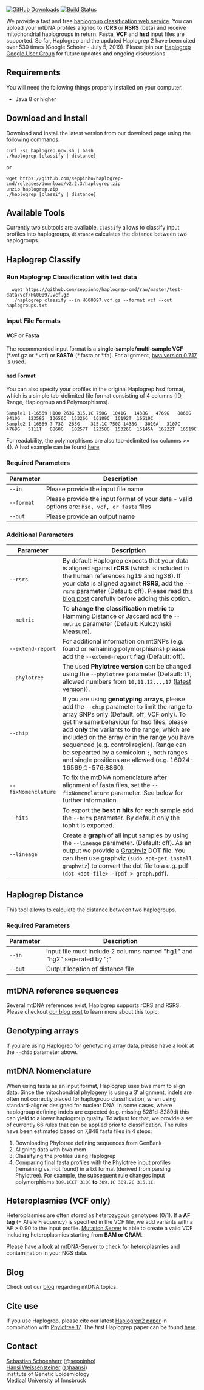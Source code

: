 [![GitHub Downloads](https://img.shields.io/github/downloads/seppinho/haplogrep-cmd/total.svg?style=flat)](https://github.com/seppinho/haplogrep-cmd/releases)
[![Build Status](https://travis-ci.org/seppinho/haplogrep-cmd.svg?branch=master)](https://travis-ci.org/seppinho/haplogrep-cmd)

We provide a fast and free [haplogroup classification web service](https://haplogrep.uibk.ac.at/). You can upload your mtDNA profiles aligned to **rCRS** or **RSRS** (beta) and receive mitochondrial haplogroups in return. **Fasta**, **VCF** and **hsd** input files are supported. So far, Haplogrep and the updated Haplogrep 2 have been cited over 530 times (Google Scholar - July 5, 2019). Please join our [Haplogrep Google User Group](https://groups.google.com/forum/#!forum/haplogrep) for future updates and ongoing discussions. 

## Requirements

You will need the following things properly installed on your computer.

* Java 8 or higher

## Download and Install

Download and install the latest version from our download page using the following commands:

```
curl -sL haplogrep.now.sh | bash
./haplogrep [classify | distance]
```
or

```
wget https://github.com/seppinho/haplogrep-cmd/releases/download/v2.2.3/haplogrep.zip
unzip haplogrep.zip
./haplogrep [classify | distance]
```
## Available Tools
Currently two subtools are available. `Classify` allows to classify input profiles into haplogroups, `distance` calculates the distance between two haplogroups. 

## Haplogrep Classify 
### Run Haplogrep Classification with test data
      wget https://github.com/seppinho/haplogrep-cmd/raw/master/test-data/vcf/HG00097.vcf.gz
      ./haplogrep classify --in HG00097.vcf.gz --format vcf --out haplogroups.txt
      
      
### Input File Formats
#### VCF or Fasta
The recommended input format is a **single-sample/multi-sample VCF** (\*.vcf.gz or \*.vcf) or **FASTA** (\*.fasta or \*.fa). For alignment, [bwa version 0.7.17](https://github.com/lh3/bwa/releases/tag/v0.7.17) is used. 

#### hsd Format 
You can also specify your profiles in the original Haplogrep **hsd** format, which is a simple tab-delimited file format consisting of 4 columns (ID, Range, Haplogroup and Polymorphisms). 

`Sample1 1-16569 H100 263G 315.1C 750G	1041G	1438G	4769G	8860G	9410G	12358G	13656C	15326G	16189C	16192T	16519C`  
`Sample2 1-16569 ? 73G	263G	315.1C 750G	1438G	3010A	3107C	4769G	5111T	8860G	10257T	12358G	15326G	16145A	16222T	16519C`

For readability, the polymorphisms are also tab-delimited (so columns >= 4). A hsd example can be found [here](https://raw.githubusercontent.com/seppinho/haplogrep-cmd/master/test-data/h100.hsd.txt). 

### Required Parameters   
|Parameter| Description|
|---|---|
|```--in``` | Please provide the input file name|
|```--format``` | Please provide the input format of your data - valid options are: ```hsd, vcf, or fasta``` files|
|```--out``` | Please provide an output name|

### Additional Parameters   
|Parameter| Description|
|---|---|
|```--rsrs```| By default Haplogrep expects that your data is aligned against **rCRS** (which is included in the human references hg19 and hg38). If your data is aligned against **RSRS**, add the `--rsrs` parameter (Default: off). Please read [this blog post](http://haplogrep.uibk.ac.at/blog/rcrs-vs-rsrs-vs-hg19/) carefully before adding this option.|
|```--metric```| To **change the classification metric** to Hamming Distance or Jaccard add the `--metric` parameter (Default: Kulczynski Measure).|
|```--extend-report```| For additional information on mtSNPs (e.g. found or remaining polymorphisms) please add the `--extend-report` flag (Default: off).|
|```--phylotree```|  The used **Phylotree version** can be changed using the `--phylotree` parameter (Default: ```17```, allowed numbers from ```10,11,12,..,17``` ([latest version](http://phylotree.org/rCRS-oriented_version.htm))).|
|```--chip```| If you are using **genotyping arrays**, please add the `--chip` parameter to limit the range to array SNPs only (Default: off, VCF only). To get the same behaviour for hsd files, please add **only** the variants to the range, which are included on the array or in the range you have sequenced (e.g. control region). Range can be sepearted by a semicolon `;`, both ranges and single positions are allowed (e.g. 16024-16569;1-576;8860). |
|```--fixNomenclature```|  To fix the mtDNA nomenclature after alignment of fasta files, set the `--fixNomenclature` parameter. See below for further information.|
|```--hits``` |  To export the **best n hits** for each sample add the `--hits` parameter. By default only the tophit is exported.|
|```--lineage```|  Create a **graph** of all input samples by using the `--lineage` parameter. (Default: off). As an output we provide a [Graphviz](http://www.graphviz.org/documentation/) DOT file. You can then use graphviz (`sudo apt-get install graphviz`) to convert the dot file to a e.g. pdf (`dot <dot-file> -Tpdf > graph.pdf`).|

## Haplogrep Distance
This tool allows to calculate the distance between two haplogroups. 

### Required Parameters   
|Parameter| Description|
|---|---|
|```--in``` | Input file must include 2 columns named "hg1" and "hg2" seperated by ";" |
|```--out``` | Output location of distance file |

## mtDNA reference sequences
Several mtDNA references exist, Haplogrep supports rCRS and RSRS. Please checkout [our blog post](http://haplogrep.uibk.ac.at/blog/rcrs-vs-rsrs-vs-hg19/) to learn more about this topic.

## Genotyping arrays
If you are using Haplogrep for genotyping array data, please have a look at the `--chip` parameter above. 

## mtDNA Nomenclature
When using fasta as an input format, Haplogrep uses bwa mem to align data. Since the mitochondrial phylogeny is using a 3′ alignment, indels are often not correctly placed for haplogroup classification, when using standard-aligner designed for nuclear DNA. In some cases, where haplogroup defining indels are expected (e.g. missing 8281d-8289d) this can yield to a lower haplogroup quality. To adjust for that, we provide a set of currently 66 rules that can be applied prior to classification. The rules have been estimated based on 7,848 fasta files in 4 steps:
   1. Downloading Phylotree defining sequences from GenBank
   2. Aligning data with bwa mem 
   3. Classifying the profiles using Haplogrep
   4. Comparing final fasta profiles with the Phylotree input profiles (remaining vs. not found) in a txt format (derived from parsing Phylotree). 
For example, the subsequent rule changes input polymorphisms `309.1CCT 310C` **to** `309.1C 309.2C 315.1C`. 

## Heteroplasmies (VCF only)
Heteroplasmies are often stored as heterozygous genotypes (0/1). If a **AF tag** (= Allele Frequency) is specified in the VCF file, we add variants with a AF > 0.90 to the input profile. [Mutation Server](https://github.com/seppinho/mutation-server) is able to create a valid VCF including heteroplasmies starting from **BAM or CRAM**. 

Please have a look at [mtDNA-Server](http://mtdna-server.uibk.ac.at) to check for heteroplasmies and contamination in your NGS data.

## Blog
Check out our [blog](http://haplogrep.uibk.ac.at/blog/) regarding mtDNA topics.

## Cite use
If you use Haplogrep, please cite our latest [Haplogrep2 paper](http://nar.oxfordjournals.org/content/early/2016/04/15/nar.gkw233) in combination with [Phylotree 17](https://www.sciencedirect.com/science/article/pii/S1875176815302432). The first Haplogrep paper can be found [here](https://onlinelibrary.wiley.com/doi/abs/10.1002/humu.21382). 

## Contact
[Sebastian Schoenherr](mailto:sebastian.schoenherr@i-med.ac.at) ([@seppinho](https://twitter.com/seppinho))  
[Hansi Weissensteiner](mailto:hansi.weissensteiner@i-med.ac.at) ([@haansi](https://twitter.com/whansi))  
Institute of Genetic Epidemiology  
Medical University of Innsbruck
